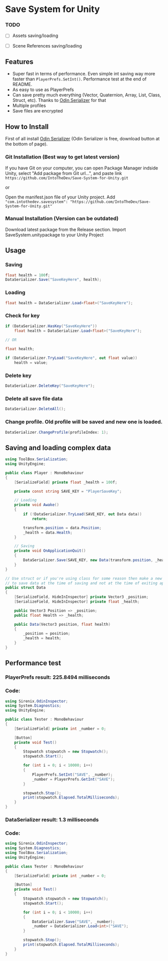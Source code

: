 # Save System for Unity

### TODO
- [ ] Assets saving/loading
- [ ] Scene References saving/loading


## Features
- Super fast in terms of performance. Even simple int saving way more faster than ```PlayerPrefs.SetInt()```. Performance test at the end of README.
- As easy to use as PlayerPrefs
- Can save pretty much everything (Vector, Quaternion, Array, List, Class, Struct, etc). Thanks to [Odin Serializer](https://odininspector.com/download) for that
- Multiple profiles
- Save files are encrypted 

## How to Install
First of all install [Odin Serializer](https://odininspector.com/download) (Odin Serializer is free, download button at the bottom of page). 

### Git Installation (Best way to get latest version)

If you have Git on your computer, you can open Package Manager indside Unity, select "Add package from Git url...", and paste link ```https://github.com/IntoTheDev/Save-System-for-Unity.git```

or

Open the manifest.json file of your Unity project.
Add ```"com.intothedev.savesystem": "https://github.com/IntoTheDev/Save-System-for-Unity.git"```

### Manual Installation (Version can be outdated)
Download latest package from the Release section.
Import SaveSystem.unitypackage to your Unity Project

## Usage

### Saving

```csharp
float health = 100f;
DataSerializer.Save("SaveKeyHere", health);
```

### Loading

```csharp
float health = DataSerializer.Load<float>("SaveKeyHere");
```

### Check for key

```csharp
if (DataSerializer.HasKey("SaveKeyHere"))
	float health = DataSerializer.Load<float>("SaveKeyHere");
	
// OR

float health;

if (DataSerializer.TryLoad("SaveKeyHere", out float value))
	health = value;
```

### Delete key

```csharp
DataSerializer.DeleteKey("SaveKeyHere");
```

### Delete all save file data

```csharp
DataSerializer.DeleteAll();
```

### Change profile. Old profile will be saved and new one is loaded.

```csharp
DataSerializer.ChangeProfile(profileIndex: 1);
```

## Saving and loading complex data

```csharp
using ToolBox.Serialization;
using UnityEngine;

public class Player : MonoBehaviour
{
	[SerializeField] private float _health = 100f;

	private const string SAVE_KEY = "PlayerSaveKey";

	// Loading
	private void Awake()
	{
		if (!DataSerializer.TryLoad(SAVE_KEY, out Data data))
			return;

		transform.position = data.Position;
		_health = data.Health;
	}

	// Saving
	private void OnApplicationQuit()
	{
		DataSerializer.Save(SAVE_KEY, new Data(transform.position, _health));
	}
}

// Use struct or if you're using class for some reason then make a new instance when you're saving data
// to save data at the time of saving and not at the time of exiting application
public struct Data
{
	[SerializeField, HideInInspector] private Vector3 _position;
	[SerializeField, HideInInspector] private float _health;

	public Vector3 Position => _position;
	public float Health => _health;

	public Data(Vector3 position, float health)
	{
		_position = position;
		_health = health;
	}
}
```

## Performance test

### PlayerPrefs result: 225.8494 milliseconds
### Code:

```csharp
using Sirenix.OdinInspector;
using System.Diagnostics;
using UnityEngine;

public class Tester : MonoBehaviour
{
	[SerializeField] private int _number = 0;

	[Button]
	private void Test()
	{
		Stopwatch stopwatch = new Stopwatch();
		stopwatch.Start();

		for (int i = 0; i < 10000; i++)
		{
			PlayerPrefs.SetInt("SAVE", _number);
			_number = PlayerPrefs.GetInt("SAVE");
		}

		stopwatch.Stop();
		print(stopwatch.Elapsed.TotalMilliseconds);
	}
}

```

### DataSerializer result: 1.3 milliseconds
### Code:

```csharp
using Sirenix.OdinInspector;
using System.Diagnostics;
using ToolBox.Serialization;
using UnityEngine;

public class Tester : MonoBehaviour
{
	[SerializeField] private int _number = 0;

	[Button]
	private void Test()
	{
		Stopwatch stopwatch = new Stopwatch();
		stopwatch.Start();

		for (int i = 0; i < 10000; i++)
		{
			DataSerializer.Save("SAVE", _number);
			_number = DataSerializer.Load<int>("SAVE");
		}

		stopwatch.Stop();
		print(stopwatch.Elapsed.TotalMilliseconds);
	}
}
```
